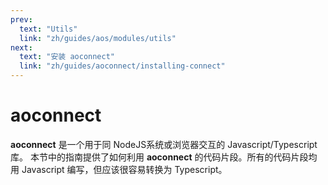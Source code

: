 ```yaml
---
prev:
  text: "Utils"
  link: "zh/guides/aos/modules/utils"
next:
  text: "安装 aoconnect"
  link: "zh/guides/aoconnect/installing-connect"
---
```


# aoconnect

**aoconnect** 是一个用于同 NodeJS系统或浏览器交互的 Javascript/Typescript 库。
本节中的指南提供了如何利用 **aoconnect** 的代码片段。所有的代码片段均用 Javascript 编写，但应该很容易转换为 Typescript。
